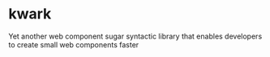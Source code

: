 # kwark
Yet another web component sugar syntactic library that enables developers to create small web components faster

